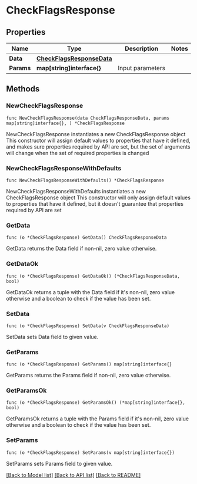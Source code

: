 # CheckFlagsResponse

## Properties

Name | Type | Description | Notes
------------ | ------------- | ------------- | -------------
**Data** | [**CheckFlagsResponseData**](CheckFlagsResponseData.md) |  | 
**Params** | **map[string]interface{}** | Input parameters | 

## Methods

### NewCheckFlagsResponse

`func NewCheckFlagsResponse(data CheckFlagsResponseData, params map[string]interface{}, ) *CheckFlagsResponse`

NewCheckFlagsResponse instantiates a new CheckFlagsResponse object
This constructor will assign default values to properties that have it defined,
and makes sure properties required by API are set, but the set of arguments
will change when the set of required properties is changed

### NewCheckFlagsResponseWithDefaults

`func NewCheckFlagsResponseWithDefaults() *CheckFlagsResponse`

NewCheckFlagsResponseWithDefaults instantiates a new CheckFlagsResponse object
This constructor will only assign default values to properties that have it defined,
but it doesn't guarantee that properties required by API are set

### GetData

`func (o *CheckFlagsResponse) GetData() CheckFlagsResponseData`

GetData returns the Data field if non-nil, zero value otherwise.

### GetDataOk

`func (o *CheckFlagsResponse) GetDataOk() (*CheckFlagsResponseData, bool)`

GetDataOk returns a tuple with the Data field if it's non-nil, zero value otherwise
and a boolean to check if the value has been set.

### SetData

`func (o *CheckFlagsResponse) SetData(v CheckFlagsResponseData)`

SetData sets Data field to given value.


### GetParams

`func (o *CheckFlagsResponse) GetParams() map[string]interface{}`

GetParams returns the Params field if non-nil, zero value otherwise.

### GetParamsOk

`func (o *CheckFlagsResponse) GetParamsOk() (*map[string]interface{}, bool)`

GetParamsOk returns a tuple with the Params field if it's non-nil, zero value otherwise
and a boolean to check if the value has been set.

### SetParams

`func (o *CheckFlagsResponse) SetParams(v map[string]interface{})`

SetParams sets Params field to given value.



[[Back to Model list]](../README.md#documentation-for-models) [[Back to API list]](../README.md#documentation-for-api-endpoints) [[Back to README]](../README.md)



